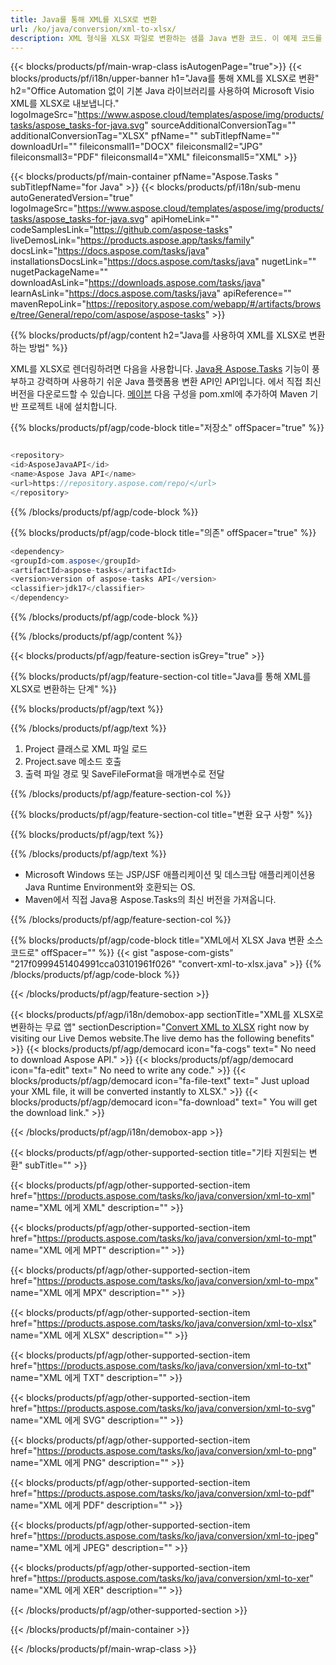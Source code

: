 ```yaml
---
title: Java를 통해 XML를 XLSX로 변환 
url: /ko/java/conversion/xml-to-xlsx/ 
description: XML 형식을 XLSX 파일로 변환하는 샘플 Java 변환 코드. 이 예제 코드를 사용하여 웹 또는 데스크탑 Java 기반 응용 프로그램 내에서 XML를 XLSX로 변환합니다.
---
```


{{< blocks/products/pf/main-wrap-class isAutogenPage="true">}}
{{< blocks/products/pf/i18n/upper-banner h1="Java를 통해 XML를 XLSX로 변환" h2="Office Automation 없이 기본 Java 라이브러리를 사용하여 Microsoft Visio XML를 XLSX로 내보냅니다." logoImageSrc="https://www.aspose.cloud/templates/aspose/img/products/tasks/aspose_tasks-for-java.svg" sourceAdditionalConversionTag="" additionalConversionTag="XLSX" pfName="" subTitlepfName="" downloadUrl="" fileiconsmall1="DOCX" fileiconsmall2="JPG" fileiconsmall3="PDF" fileiconsmall4="XML" fileiconsmall5="XML" >}}

{{< blocks/products/pf/main-container pfName="Aspose.Tasks " subTitlepfName="for Java" >}}
{{< blocks/products/pf/i18n/sub-menu autoGeneratedVersion="true" logoImageSrc="https://www.aspose.cloud/templates/aspose/img/products/tasks/aspose_tasks-for-java.svg" apiHomeLink="" codeSamplesLink="https://github.com/aspose-tasks" liveDemosLink="https://products.aspose.app/tasks/family" docsLink="https://docs.aspose.com/tasks/java" installationsDocsLink="https://docs.aspose.com/tasks/java" nugetLink="" nugetPackageName="" downloadAsLink="https://downloads.aspose.com/tasks/java" learnAsLink="https://docs.aspose.com/tasks/java" apiReference="" mavenRepoLink="https://repository.aspose.com/webapp/#/artifacts/browse/tree/General/repo/com/aspose/aspose-tasks" >}}

{{% blocks/products/pf/agp/content h2="Java를 사용하여 XML를 XLSX로 변환하는 방법" %}}

XML를 XLSX로 렌더링하려면 다음을 사용합니다.
 [Java용 Aspose.Tasks](https://products.aspose.com/tasks/java)
 기능이 풍부하고 강력하며 사용하기 쉬운 Java 플랫폼용 변환 API인 API입니다. 에서 직접 최신 버전을 다운로드할 수 있습니다.
 [메이븐](https://repository.aspose.com/webapp/#/artifacts/browse/tree/General/repo/com/aspose/aspose-tasks)
 다음 구성을 pom.xml에 추가하여 Maven 기반 프로젝트 내에 설치합니다.

{{% blocks/products/pf/agp/code-block title="저장소" offSpacer="true" %}}

```cs

<repository>
<id>AsposeJavaAPI</id>
<name>Aspose Java API</name>
<url>https://repository.aspose.com/repo/</url>
</repository>

```

{{% /blocks/products/pf/agp/code-block %}}

{{% blocks/products/pf/agp/code-block title="의존" offSpacer="true" %}}

```cs
<dependency>
<groupId>com.aspose</groupId>
<artifactId>aspose-tasks</artifactId>
<version>version of aspose-tasks API</version>
<classifier>jdk17</classifier>
</dependency>

```

{{% /blocks/products/pf/agp/code-block %}}

{{% /blocks/products/pf/agp/content %}}

{{< blocks/products/pf/agp/feature-section isGrey="true" >}}

{{% blocks/products/pf/agp/feature-section-col title="Java를 통해 XML를 XLSX로 변환하는 단계" %}}

{{% blocks/products/pf/agp/text %}}

{{% /blocks/products/pf/agp/text %}}

1. Project 클래스로 XML 파일 로드
1. Project.save 메소드 호출
1. 출력 파일 경로 및 SaveFileFormat을 매개변수로 전달

{{% /blocks/products/pf/agp/feature-section-col %}}

{{% blocks/products/pf/agp/feature-section-col title="변환 요구 사항" %}}

{{% blocks/products/pf/agp/text %}}

{{% /blocks/products/pf/agp/text %}}

- Microsoft Windows 또는 JSP/JSF 애플리케이션 및 데스크탑 애플리케이션용 Java Runtime Environment와 호환되는 OS.
- Maven에서 직접 Java용 Aspose.Tasks의 최신 버전을 가져옵니다.

{{% /blocks/products/pf/agp/feature-section-col %}}

{{% blocks/products/pf/agp/code-block title="XML에서 XLSX Java 변환 소스 코드로" offSpacer="" %}}
{{< gist "aspose-com-gists" "217f0999451404991cca03101961f026" "convert-xml-to-xlsx.java" >}}
{{% /blocks/products/pf/agp/code-block %}}

{{< /blocks/products/pf/agp/feature-section >}}

<!-- aboutfile Starts -->

{{< blocks/products/pf/agp/i18n/demobox-app sectionTitle="XML를 XLSX로 변환하는 무료 앱" sectionDescription="[Convert XML to XLSX](https://products.aspose.app/tasks/conversion/xml-to-xlsx) right now by visiting our Live Demos website.The live demo has the following benefits" >}}
        {{< blocks/products/pf/agp/democard icon="fa-cogs" text=" No need to download Aspose API." >}}
        {{< blocks/products/pf/agp/democard icon="fa-edit" text=" No need to write any code." >}}
        {{< blocks/products/pf/agp/democard icon="fa-file-text" text=" Just upload your XML file, it will be converted instantly to XLSX." >}}
        {{< blocks/products/pf/agp/democard icon="fa-download" text=" You will get the download link." >}}

{{< /blocks/products/pf/agp/i18n/demobox-app >}}

<!-- aboutfile Ends -->

{{< blocks/products/pf/agp/other-supported-section title="기타 지원되는 변환" subTitle="" >}}

{{< blocks/products/pf/agp/other-supported-section-item href="https://products.aspose.com/tasks/ko/java/conversion/xml-to-xml" name="XML 에게 XML" description="" >}}

{{< blocks/products/pf/agp/other-supported-section-item href="https://products.aspose.com/tasks/ko/java/conversion/xml-to-mpt" name="XML 에게 MPT" description="" >}}

{{< blocks/products/pf/agp/other-supported-section-item href="https://products.aspose.com/tasks/ko/java/conversion/xml-to-mpx" name="XML 에게 MPX" description="" >}}

{{< blocks/products/pf/agp/other-supported-section-item href="https://products.aspose.com/tasks/ko/java/conversion/xml-to-xlsx" name="XML 에게 XLSX" description="" >}}

{{< blocks/products/pf/agp/other-supported-section-item href="https://products.aspose.com/tasks/ko/java/conversion/xml-to-txt" name="XML 에게 TXT" description="" >}}

{{< blocks/products/pf/agp/other-supported-section-item href="https://products.aspose.com/tasks/ko/java/conversion/xml-to-svg" name="XML 에게 SVG" description="" >}}

{{< blocks/products/pf/agp/other-supported-section-item href="https://products.aspose.com/tasks/ko/java/conversion/xml-to-png" name="XML 에게 PNG" description="" >}}

{{< blocks/products/pf/agp/other-supported-section-item href="https://products.aspose.com/tasks/ko/java/conversion/xml-to-pdf" name="XML 에게 PDF" description="" >}}

{{< blocks/products/pf/agp/other-supported-section-item href="https://products.aspose.com/tasks/ko/java/conversion/xml-to-jpeg" name="XML 에게 JPEG" description="" >}}

{{< blocks/products/pf/agp/other-supported-section-item href="https://products.aspose.com/tasks/ko/java/conversion/xml-to-xer" name="XML 에게 XER" description="" >}}



{{< /blocks/products/pf/agp/other-supported-section >}}

{{< /blocks/products/pf/main-container >}}
    
{{< /blocks/products/pf/main-wrap-class >}}